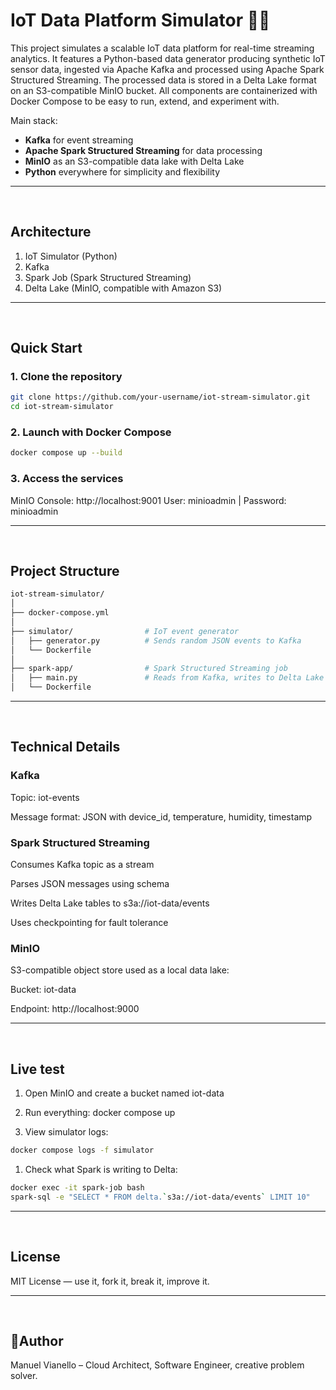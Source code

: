 # IoT Data Platform Simulator 🚀📡

This project simulates a scalable IoT data platform for real-time streaming analytics. It features a Python-based data generator producing synthetic IoT sensor data, ingested via Apache Kafka and processed using Apache Spark Structured Streaming. The processed data is stored in a Delta Lake format on an S3-compatible MinIO bucket. All components are containerized with Docker Compose to be easy to run, extend, and experiment with.

Main stack:

- **Kafka** for event streaming
- **Apache Spark Structured Streaming** for data processing
- **MinIO** as an S3-compatible data lake with Delta Lake
- **Python** everywhere for simplicity and flexibility

---

<br>

## Architecture

1. IoT Simulator (Python)
1. Kafka
1. Spark Job (Spark Structured Streaming)
1. Delta Lake (MinIO, compatible with Amazon S3)

---

<br>

## Quick Start

### 1. Clone the repository

```bash
git clone https://github.com/your-username/iot-stream-simulator.git
cd iot-stream-simulator
```

### 2. Launch with Docker Compose

```bash
docker compose up --build
```

### 3. Access the services

MinIO Console: http://localhost:9001
User: minioadmin | Password: minioadmin

---

<br>

## Project Structure

```graphql
iot-stream-simulator/
│
├── docker-compose.yml
│
├── simulator/                # IoT event generator
│   ├── generator.py          # Sends random JSON events to Kafka
│   └── Dockerfile
│
├── spark-app/                # Spark Structured Streaming job
│   ├── main.py               # Reads from Kafka, writes to Delta Lake
│   └── Dockerfile
```

---

<br>

## Technical Details

### Kafka

Topic: iot-events

Message format: JSON with device_id, temperature, humidity, timestamp

### Spark Structured Streaming

Consumes Kafka topic as a stream

Parses JSON messages using schema

Writes Delta Lake tables to s3a://iot-data/events

Uses checkpointing for fault tolerance

### MinIO

S3-compatible object store used as a local data lake:

Bucket: iot-data

Endpoint: http://localhost:9000

---

<br>

## Live test

1. Open MinIO and create a bucket named iot-data

1. Run everything: docker compose up

1. View simulator logs:

```bash
docker compose logs -f simulator
```

1. Check what Spark is writing to Delta:

```bash
docker exec -it spark-job bash
spark-sql -e "SELECT * FROM delta.`s3a://iot-data/events` LIMIT 10"
```

---

<br>

## License

MIT License — use it, fork it, break it, improve it.

---

<br>

## 👨Author

Manuel Vianello – Cloud Architect, Software Engineer, creative problem solver.
